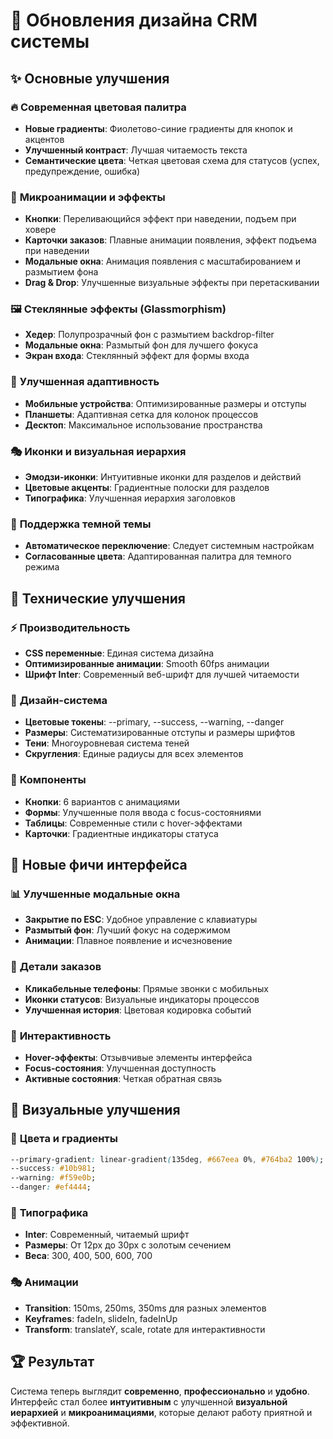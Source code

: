 # 🎨 Обновления дизайна CRM системы

## ✨ Основные улучшения

### 🔥 **Современная цветовая палитра**
- **Новые градиенты**: Фиолетово-синие градиенты для кнопок и акцентов
- **Улучшенный контраст**: Лучшая читаемость текста
- **Семантические цвета**: Четкая цветовая схема для статусов (успех, предупреждение, ошибка)

### 🎯 **Микроанимации и эффекты**
- **Кнопки**: Переливающийся эффект при наведении, подъем при ховере
- **Карточки заказов**: Плавные анимации появления, эффект подъема при наведении
- **Модальные окна**: Анимация появления с масштабированием и размытием фона
- **Drag & Drop**: Улучшенные визуальные эффекты при перетаскивании

### 🖼️ **Стеклянные эффекты (Glassmorphism)**
- **Хедер**: Полупрозрачный фон с размытием backdrop-filter
- **Модальные окна**: Размытый фон для лучшего фокуса
- **Экран входа**: Стеклянный эффект для формы входа

### 📱 **Улучшенная адаптивность**
- **Мобильные устройства**: Оптимизированные размеры и отступы
- **Планшеты**: Адаптивная сетка для колонок процессов
- **Десктоп**: Максимальное использование пространства

### 🎭 **Иконки и визуальная иерархия**
- **Эмодзи-иконки**: Интуитивные иконки для разделов и действий
- **Цветовые акценты**: Градиентные полоски для разделов
- **Типографика**: Улучшенная иерархия заголовков

### 🌙 **Поддержка темной темы**
- **Автоматическое переключение**: Следует системным настройкам
- **Согласованные цвета**: Адаптированная палитра для темного режима

## 🔧 **Технические улучшения**

### ⚡ **Производительность**
- **CSS переменные**: Единая система дизайна
- **Оптимизированные анимации**: Smooth 60fps анимации
- **Шрифт Inter**: Современный веб-шрифт для лучшей читаемости

### 🎨 **Дизайн-система**
- **Цветовые токены**: --primary, --success, --warning, --danger
- **Размеры**: Систематизированные отступы и размеры шрифтов
- **Тени**: Многоуровневая система теней
- **Скругления**: Единые радиусы для всех элементов

### 📐 **Компоненты**
- **Кнопки**: 6 вариантов с анимациями
- **Формы**: Улучшенные поля ввода с focus-состояниями
- **Таблицы**: Современные стили с hover-эффектами
- **Карточки**: Градиентные индикаторы статуса

## 🚀 **Новые фичи интерфейса**

### 📊 **Улучшенные модальные окна**
- **Закрытие по ESC**: Удобное управление с клавиатуры
- **Размытый фон**: Лучший фокус на содержимом
- **Анимации**: Плавное появление и исчезновение

### 📱 **Детали заказов**
- **Кликабельные телефоны**: Прямые звонки с мобильных
- **Иконки статусов**: Визуальные индикаторы процессов
- **Улучшенная история**: Цветовая кодировка событий

### 🎯 **Интерактивность**
- **Hover-эффекты**: Отзывчивые элементы интерфейса
- **Focus-состояния**: Улучшенная доступность
- **Активные состояния**: Четкая обратная связь

## 🎨 **Визуальные улучшения**

### 🌈 **Цвета и градиенты**
```css
--primary-gradient: linear-gradient(135deg, #667eea 0%, #764ba2 100%);
--success: #10b981;
--warning: #f59e0b;
--danger: #ef4444;
```

### 📏 **Типографика**
- **Inter**: Современный, читаемый шрифт
- **Размеры**: От 12px до 30px с золотым сечением
- **Веса**: 300, 400, 500, 600, 700

### 🎭 **Анимации**
- **Transition**: 150ms, 250ms, 350ms для разных элементов
- **Keyframes**: fadeIn, slideIn, fadeInUp
- **Transform**: translateY, scale, rotate для интерактивности

## 🏆 **Результат**

Система теперь выглядит **современно**, **профессионально** и **удобно**. Интерфейс стал более **интуитивным** с улучшенной **визуальной иерархией** и **микроанимациями**, которые делают работу приятной и эффективной.

